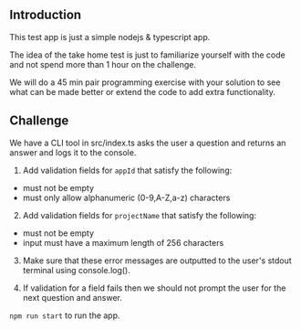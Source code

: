 ## Introduction

This test app is just a simple nodejs & typescript app.

The idea of the take home test is just to familiarize yourself with the code and not spend more than 1 hour on the challenge.

We will do a 45 min pair programming exercise with your solution to see what can be made better or extend the code to add extra functionality.

## Challenge

We have a CLI tool in src/index.ts asks the user a question and returns an answer and logs it to the console.

1. Add validation fields for `appId` that satisfy the following:

- must not be empty
- must only allow alphanumeric (0-9,A-Z,a-z) characters

2. Add validation fields for `projectName` that satisfy the following:

- must not be empty
- input must have a maximum length of 256 characters

3. Make sure that these error messages are outputted to the user's stdout terminal using console.log().

4. If validation for a field fails then we should not prompt the user for the next question and answer.

`npm run start` to run the app.
